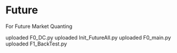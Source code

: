 # Future
For Future Market Quanting

uploaded F0_DC.py
uploaded Init_FutureAll.py
uploaded F0_main.py
uploaded F1_BackTest.py
